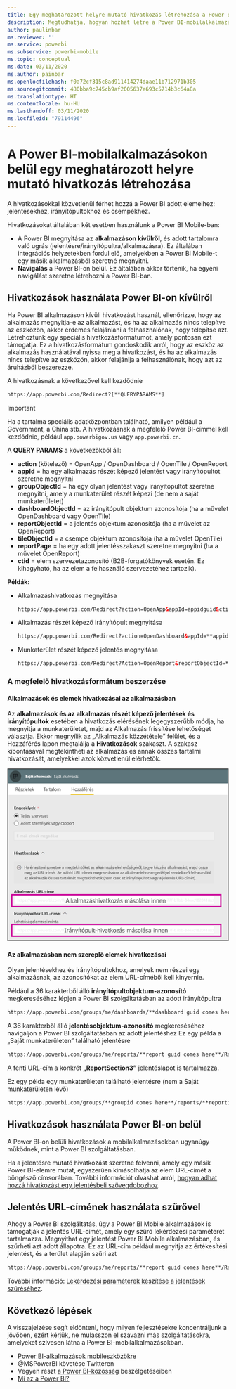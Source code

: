 ```yaml
---
title: Egy meghatározott helyre mutató hivatkozás létrehozása a Power BI-mobilalkalmazásokban
description: Megtudhatja, hogyan hozhat létre a Power BI-mobilalkalmazásban meghatározott irányítópultra, csempére vagy jelentésre mutató mélyhivatkozást URI használatával.
author: paulinbar
ms.reviewer: ''
ms.service: powerbi
ms.subservice: powerbi-mobile
ms.topic: conceptual
ms.date: 03/11/2020
ms.author: painbar
ms.openlocfilehash: f0a72cf315c8ad911414274daae11b712971b305
ms.sourcegitcommit: 480bba9c745cb9af2005637e693c5714b3c64a8a
ms.translationtype: HT
ms.contentlocale: hu-HU
ms.lasthandoff: 03/11/2020
ms.locfileid: "79114496"
---
```

# <a name="create-a-link-to-a-specific-location-in-the-power-bi-mobile-apps"></a>A Power BI-mobilalkalmazásokon belül egy meghatározott helyre mutató hivatkozás létrehozása
A hivatkozásokkal közvetlenül férhet hozzá a Power BI adott elemeihez: jelentésekhez, irányítópultokhoz és csempékhez.

Hivatkozásokat általában két esetben használunk a Power BI Mobile-ban: 

* A Power BI megnyitása az **alkalmazáson kívülről**, és adott tartalomra való ugrás (jelentésre/irányítópultra/alkalmazásra). Ez általában integrációs helyzetekben fordul elő, amelyekben a Power BI Mobile-t egy másik alkalmazásból szeretné megnyitni. 
* **Navigálás** a Power BI-on belül. Ez általában akkor történik, ha egyéni navigálást szeretne létrehozni a Power BI-ban.


## <a name="use-links-from-outside-of-power-bi"></a>Hivatkozások használata Power BI-on kívülről
Ha Power BI alkalmazáson kívüli hivatkozást használ, ellenőrizze, hogy az alkalmazás megnyitja-e az alkalmazást, és ha az alkalmazás nincs telepítve az eszközön, akkor érdemes felajánlani a felhasználónak, hogy telepítse azt. Létrehoztunk egy speciális hivatkozásformátumot, amely pontosan ezt támogatja. Ez a hivatkozásformátum gondoskodik arról, hogy az eszköz az alkalmazás használatával nyissa meg a hivatkozást, és ha az alkalmazás nincs telepítve az eszközön, akkor felajánlja a felhasználónak, hogy azt az áruházból beszerezze.

A hivatkozásnak a következővel kell kezdődnie  
```html
https://app.powerbi.com/Redirect?[**QUERYPARAMS**]
```

> [!IMPORTANT]
> Ha a tartalma speciális adatközpontban található, amilyen például a Government, a China stb. A hivatkozásnak a megfelelő Power BI-címmel kell kezdődnie, például `app.powerbigov.us` vagy `app.powerbi.cn`.   
>


A **QUERY PARAMS** a következőkből áll:
* **action** (kötelező) = OpenApp / OpenDashboard / OpenTile / OpenReport
* **appId** = ha egy alkalmazás részét képező jelentést vagy irányítópultot szeretne megnyitni 
* **groupObjectId** = ha egy olyan jelentést vagy irányítópultot szeretne megnyitni, amely a munkaterület részét képezi (de nem a saját munkaterületet)
* **dashboardObjectId** = az irányítópult objektum azonosítója (ha a művelet OpenDashboard vagy OpenTile)
* **reportObjectId** = a jelentés objektum azonosítója (ha a művelet az OpenReport)
* **tileObjectId** = a csempe objektum azonosítója (ha a művelet OpenTile)
* **reportPage** = ha egy adott jelentésszakaszt szeretne megnyitni (ha a művelet OpenReport)
* **ctid** = elem szervezetazonosító (B2B-forgatókönyvek esetén. Ez kihagyható, ha az elem a felhasználó szervezetéhez tartozik).

**Példák:**

* Alkalmazáshivatkozás megnyitása 
  ```html
  https://app.powerbi.com/Redirect?action=OpenApp&appId=appidguid&ctid=organizationid
  ```

* Alkalmazás részét képező irányítópult megnyitása 
  ```html
  https://app.powerbi.com/Redirect?action=OpenDashboard&appId=**appidguid**&dashboardObjectId=**dashboardidguid**&ctid=**organizationid**
  ```

* Munkaterület részét képező jelentés megnyitása
  ```html
  https://app.powerbi.com/Redirect?Action=OpenReport&reportObjectId=**reportidguid**&groupObjectId=**groupidguid**&reportPage=**ReportSectionName**
  ```

### <a name="how-to-get-the-right-link-format"></a>A megfelelő hivatkozásformátum beszerzése

#### <a name="links-of-apps-and-items-in-app"></a>Alkalmazások és elemek hivatkozásai az alkalmazásban

Az **alkalmazások és az alkalmazás részét képező jelentések és irányítópultok** esetében a hivatkozás elérésének legegyszerűbb módja, ha megnyitja a munkaterületet, majd az Alkalmazás frissítése lehetőséget választja. Ekkor megnyílik az „Alkalmazás közzététele” felület, és a Hozzáférés lapon megtalálja a **Hivatkozások** szakaszt. A szakasz kibontásával megtekintheti az alkalmazás és annak összes tartalmi hivatkozását, amelyekkel azok közvetlenül elérhetők.

![Alkalmazás közzététele hivatkozások a Power BI-ban ](./media/mobile-apps-links/mobile-link-copy-app-links.png)

#### <a name="links-of-items-not-in-app"></a>Az alkalmazásban nem szereplő elemek hivatkozásai 

Olyan jelentésekhez és irányítópultokhoz, amelyek nem részei egy alkalmazásnak, az azonosítókat az elem URL-címéből kell kinyernie.

Például a 36 karakterből álló **irányítópultobjektum-azonosító** megkereséséhez lépjen a Power BI szolgáltatásban az adott irányítópultra 

```html
https://app.powerbi.com/groups/me/dashboards/**dashboard guid comes here**?ctid=**organization id comes here**`
```

A 36 karakterből álló **jelentésobjektum-azonosító** megkereséséhez navigáljon a Power BI szolgáltatásban az adott jelentéshez
Ez egy példa a „Saját munkaterületen” található jelentésre

```html
https://app.powerbi.com/groups/me/reports/**report guid comes here**/ReportSection3?ctid=**organization id comes here**`
```
A fenti URL-cím a konkrét **„ReportSection3”** jelentéslapot is tartalmazza.

Ez egy példa egy munkaterületen található jelentésre (nem a Saját munkaterületen lévő)

```html
https://app.powerbi.com/groups/**groupid comes here**/reports/**reportid comes here**/ReportSection1?ctid=**organizationid comes here**
```

## <a name="use-links-inside-power-bi"></a>Hivatkozások használata Power BI-on belül

A Power BI-on belüli hivatkozások a mobilalkalmazásokban ugyanúgy működnek, mint a Power BI szolgáltatásban.

Ha a jelentésre mutató hivatkozást szeretne felvenni, amely egy másik Power BI-elemre mutat, egyszerűen kimásolhatja az elem URL-címét a böngésző címsorában. További információt olvashat arról, [hogyan adhat hozzá hivatkozást egy jelentésbeli szövegdobozhoz](https://docs.microsoft.com/power-bi/service-add-hyperlink-to-text-box).

## <a name="use-report-url-with-filter"></a>Jelentés URL-címének használata szűrővel
Ahogy a Power BI szolgáltatás, úgy a Power BI Mobile alkalmazások is támogatják a jelentés URL-címét, amely egy szűrő lekérdezési paraméterét tartalmazza. Megnyithat egy jelentést Power BI Mobile alkalmazásban, és szűrheti azt adott állapotra. Ez az URL-cím például megnyitja az értékesítési jelentést, és a terület alapján szűri azt

```html
https://app.powerbi.com/groups/me/reports/**report guid comes here**/ReportSection3?ctid=**organization id comes here**&filter=Store/Territory eq 'NC'
```

További információ: [Lekérdezési paraméterek készítése a jelentések szűréséhez](https://docs.microsoft.com/power-bi/service-url-filters).

## <a name="next-steps"></a>Következő lépések
A visszajelzése segít eldönteni, hogy milyen fejlesztésekre koncentráljunk a jövőben, ezért kérjük, ne mulasszon el szavazni más szolgáltatásokra, amelyeket szívesen látna a Power BI-mobilalkalmazásokban. 

* [Power BI-alkalmazások mobileszközökre](mobile-apps-for-mobile-devices.md)
* @MSPowerBI követése Twitteren
* Vegyen részt [a Power BI-közösség](https://community.powerbi.com/) beszélgetéseiben
* [Mi az a Power BI?](../../fundamentals/power-bi-overview.md)

